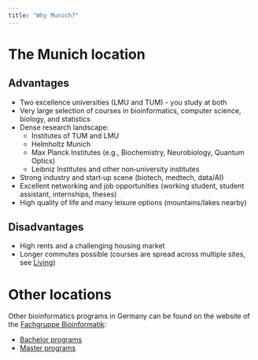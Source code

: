 ```yaml
---
title: "Why Munich?"
---
```


# The Munich location

## Advantages

- Two excellence universities (LMU and TUM) - you study at both
- Very large selection of courses in bioinformatics, computer science, biology, and statistics
- Dense research landscape:
  - Institutes of TUM and LMU
  - Helmholtz Munich
  - Max Planck Institutes (e.g., Biochemistry, Neurobiology, Quantum Optics)
  - Leibniz Institutes and other non‑university institutes
- Strong industry and start‑up scene (biotech, medtech, data/AI)
- Excellent networking and job opportunities (working student, student assistant, internships, theses)
- High quality of life and many leisure options (mountains/lakes nearby)

## Disadvantages

- High rents and a challenging housing market
- Longer commutes possible (courses are spread across multiple sites, see [Living](/en/students/living))


# Other locations

Other bioinformatics programs in Germany can be found on the website of the [Fachgruppe Bioinformatik](https://www.bioinformatik.de/):

- [Bachelor programs](https://www.bioinformatik.de/bioinformatik-in-deutschland/ausbildung/bachelor-of-science/)
- [Master programs](https://www.bioinformatik.de/bioinformatik-in-deutschland/ausbildung/master-of-science/)
